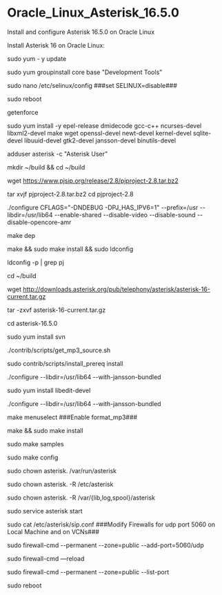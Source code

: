 # Oracle_Linux_Asterisk_16.5.0
Install and configure Asterisk 16.5.0 on Oracle Linux


Install Asterisk 16 on Oracle Linux:

sudo yum - y update

sudo yum groupinstall core base "Development Tools”

sudo nano /etc/selinux/config
	###set SELINUX=disable###

sudo reboot

getenforce

sudo yum install -y epel-release dmidecode gcc-c++ ncurses-devel libxml2-devel make wget openssl-devel newt-devel kernel-devel sqlite-devel libuuid-devel gtk2-devel jansson-devel binutils-devel

adduser asterisk -c "Asterisk User”

mkdir ~/build && cd ~/build

wget https://www.pjsip.org/release/2.8/pjproject-2.8.tar.bz2

tar xvjf pjproject-2.8.tar.bz2
cd pjproject-2.8

./configure CFLAGS="-DNDEBUG -DPJ_HAS_IPV6=1" --prefix=/usr --libdir=/usr/lib64 --enable-shared --disable-video --disable-sound --disable-opencore-amr

make dep

make && sudo make install && sudo ldconfig

ldconfig -p | grep pj

cd ~/build

wget http://downloads.asterisk.org/pub/telephony/asterisk/asterisk-16-current.tar.gz

tar -zxvf asterisk-16-current.tar.gz

cd asterisk-16.5.0

sudo yum install svn

./contrib/scripts/get_mp3_source.sh

sudo contrib/scripts/install_prereq install

./configure --libdir=/usr/lib64 --with-jansson-bundled

sudo yum install libedit-devel

./configure --libdir=/usr/lib64 --with-jansson-bundled

make menuselect
###Enable format_mp3###

make && sudo make install

sudo make samples

sudo make config

sudo chown asterisk. /var/run/asterisk

sudo chown asterisk. -R /etc/asterisk

sudo chown asterisk. -R /var/{lib,log,spool}/asterisk

sudo service asterisk start

sudo cat /etc/asterisk/sip.conf
###Modify Firewalls for udp port 5060 on Local Machine and on VCNs###

sudo firewall-cmd --permanent --zone=public --add-port=5060/udp

sudo firewall-cmd —reload

sudo firewall-cmd --permanent --zone=public --list-port

sudo reboot
